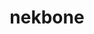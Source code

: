 ---
title: "nekbone"
layout: cache
categories: [package, develop]
meta: {"compilers": ["gcc@=11.4.0"], "num_specs": 5, "num_specs_by_stack": {"e4s": 5, "root": 5}, "oss": ["ubuntu22.04"], "platforms": ["linux"], "stacks": ["e4s", "root"], "targets": ["x86_64_v3"], "versions": ["17.0"]}
spec_details: [{"compiler": "gcc@=11.4.0", "hash": "2qsfggyt7jkuhgw4ymu6e6nu4nzfm6ws", "os": "ubuntu22.04", "platform": "linux", "size": "-", "stacks": ["e4s", "root"], "target": "x86_64_v3", "variants": ["build_system=generic", "+mpi"], "versions": ["17.0"]}, {"compiler": "gcc@=11.4.0", "hash": "7n66dujxao6ahloloz3asziapwyc72q3", "os": "ubuntu22.04", "platform": "linux", "size": "-", "stacks": ["e4s", "root"], "target": "x86_64_v3", "variants": ["build_system=generic", "+mpi"], "versions": ["17.0"]}, {"compiler": "gcc@=11.4.0", "hash": "ue7vieiz2k2exzgk35e55ysehysydlut", "os": "ubuntu22.04", "platform": "linux", "size": "-", "stacks": ["e4s", "root"], "target": "x86_64_v3", "variants": ["build_system=generic", "+mpi"], "versions": ["17.0"]}, {"compiler": "gcc@=11.4.0", "hash": "vf2nf6vfgyjwumkydrfef7o53vdrwxx3", "os": "ubuntu22.04", "platform": "linux", "size": "-", "stacks": ["e4s", "root"], "target": "x86_64_v3", "variants": ["build_system=generic", "+mpi"], "versions": ["17.0"]}, {"compiler": "gcc@=11.4.0", "hash": "xznu6o5b3t4gy5wvca53oisx2tdelznh", "os": "ubuntu22.04", "platform": "linux", "size": "-", "stacks": ["e4s", "root"], "target": "x86_64_v3", "variants": ["build_system=generic", "+mpi"], "versions": ["17.0"]}]
---